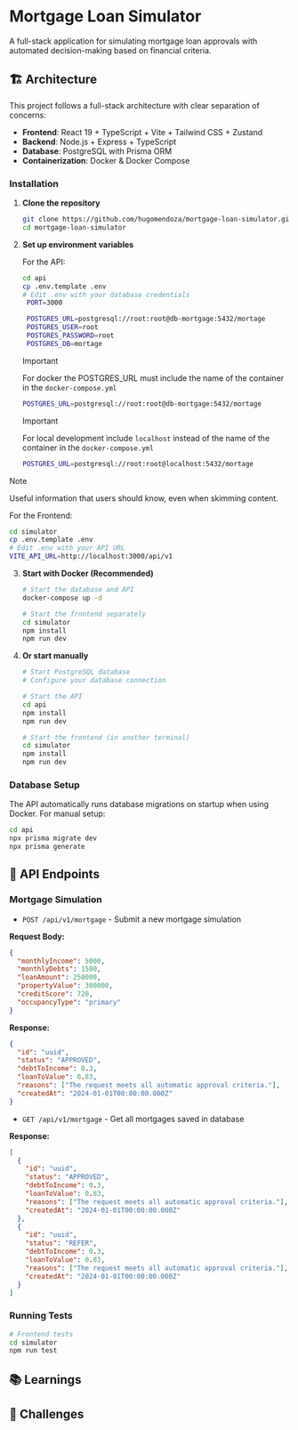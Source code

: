# Mortgage Loan Simulator

A full-stack application for simulating mortgage loan approvals with automated decision-making based on financial criteria.

## 🏗️ Architecture

This project follows a full-stack architecture with clear separation of concerns:

- **Frontend**: React 19 + TypeScript + Vite + Tailwind CSS + Zustand
- **Backend**: Node.js + Express + TypeScript
- **Database**: PostgreSQL with Prisma ORM
- **Containerization**: Docker & Docker Compose

### Installation

1. **Clone the repository**

   ```bash
   git clone https://github.com/hugomendoza/mortgage-loan-simulator.git
   cd mortgage-loan-simulator
   ```

2. **Set up environment variables**

   For the API:

   ```bash
   cd api
   cp .env.template .env
   # Edit .env with your database credentials
    PORT=3000

    POSTGRES_URL=postgresql://root:root@db-mortgage:5432/mortage
    POSTGRES_USER=root
    POSTGRES_PASSWORD=root
    POSTGRES_DB=mortage
   ```

   > [!IMPORTANT]
   > For docker the POSTGRES_URL must include the name of the container in the `docker-compose.yml`

   ```bash
   POSTGRES_URL=postgresql://root:root@db-mortgage:5432/mortage
   ```

   > [!IMPORTANT]
   > For local development include `localhost` instead of the name of the container in the `docker-compose.yml`

   ```bash
   POSTGRES_URL=postgresql://root:root@localhost:5432/mortage
   ```

> [!NOTE]
> Useful information that users should know, even when skimming content.

For the Frontend:

```bash
cd simulator
cp .env.template .env
# Edit .env with your API URL
VITE_API_URL=http://localhost:3000/api/v1
```

3. **Start with Docker (Recommended)**

   ```bash
   # Start the database and API
   docker-compose up -d

   # Start the frontend separately
   cd simulator
   npm install
   npm run dev
   ```

4. **Or start manually**

   ```bash
   # Start PostgreSQL database
   # Configure your database connection

   # Start the API
   cd api
   npm install
   npm run dev

   # Start the frontend (in another terminal)
   cd simulator
   npm install
   npm run dev
   ```

### Database Setup

The API automatically runs database migrations on startup when using Docker. For manual setup:

```bash
cd api
npx prisma migrate dev
npx prisma generate
```

## 🎯 API Endpoints

### Mortgage Simulation

- `POST /api/v1/mortgage` - Submit a new mortgage simulation

**Request Body:**

```json
{
  "monthlyIncome": 5000,
  "monthlyDebts": 1500,
  "loanAmount": 250000,
  "propertyValue": 300000,
  "creditScore": 720,
  "occupancyType": "primary"
}
```

**Response:**

```json
{
  "id": "uuid",
  "status": "APPROVED",
  "debtToIncome": 0.3,
  "loanToValue": 0.83,
  "reasons": ["The request meets all automatic approval criteria."],
  "createdAt": "2024-01-01T00:00:00.000Z"
}
```

- `GET /api/v1/mortgage` - Get all mortgages saved in database

**Response:**

```json
[
  {
    "id": "uuid",
    "status": "APPROVED",
    "debtToIncome": 0.3,
    "loanToValue": 0.83,
    "reasons": ["The request meets all automatic approval criteria."],
    "createdAt": "2024-01-01T00:00:00.000Z"
  },
  {
    "id": "uuid",
    "status": "REFER",
    "debtToIncome": 0.3,
    "loanToValue": 0.83,
    "reasons": ["The request meets all automatic approval criteria."],
    "createdAt": "2024-01-01T00:00:00.000Z"
  }
]
```

### Running Tests

```bash
# Frontend tests
cd simulator
npm run test
```

## 📚 Learnings

## 🎢 Challenges
